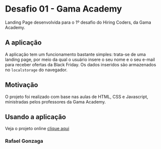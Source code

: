 # Desafio 01 - Gama Academy
Landing Page desenvolvida para o 1º desafio do Hiring Coders, da Gama Academy.

## A aplicação
A aplicação tem um funcionamento bastante simples: trata-se de uma landing page, por meio da qual o usuário insere o seu nome e o seu e-mail para receber ofertas da Black Friday. Os dados inseridos são armazenados no `localstorage` do navegador.

## Motivação
O projeto foi realizado com base nas aulas de HTML, CSS e Javascript, ministradas pelos professores da Gama Academy.


## Usando a aplicação
Veja o projeto online [clique aqui](https://rafaelgonzagalandingpage.netlify.app/)

### Rafael Gonzaga